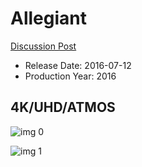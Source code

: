 # Allegiant

[Discussion Post](https://www.avsforum.com/threads/bass-eq-for-filtered-movies.2995212/post-57200290)

* Release Date: 2016-07-12
* Production Year: 2016

## 4K/UHD/ATMOS

![img 0](https://i.imgur.com/SMIYhuh.jpg)

![img 1](https://i.imgur.com/nUsHyJb.jpg)

